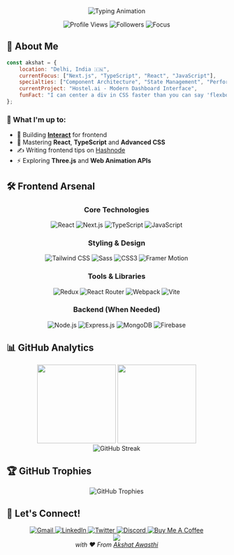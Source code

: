 
<div align="center">
  <img src="https://readme-typing-svg.herokuapp.com?font=Fira+Code&weight=600&size=30&duration=3000&pause=1000&color=00DBDE&background=00000000&center=true&width=600&lines=Frontend+Developer;React+Specialist;" alt="Typing Animation" />
</div>

<p align="center">
  <img src="https://komarev.com/ghpvc/?username=akshat-awasthi&style=for-the-badge&color=blueviolet" alt="Profile Views" />
  <img src="https://img.shields.io/github/followers/akshat-awasthi?style=for-the-badge&color=blue" alt="Followers" />
  <img src="https://img.shields.io/badge/Focus-Frontend%20Development-brightgreen?style=for-the-badge" alt="Focus" />
</p>

## 🚀 About Me

```javascript
const akshat = {
    location: "Delhi, India 🇮🇳",
    currentFocus: ["Next.js", "TypeScript", "React", "JavaScript"],
    specialties: ["Component Architecture", "State Management", "Performance Optimization"],
    currentProject: "Hostel.ai - Modern Dashboard Interface",
    funFact: "I can center a div in CSS faster than you can say 'flexbox' 😄"
};
```


### 🎯 What I'm up to:
- 🔭 Building **[Interact](https://github.com/Akshat-Awasthi/Interact)** for frontend
- 🌱 Mastering **React**, **TypeScript** and **Advanced CSS**
- ✍️ Writing frontend tips on [Hashnode](https://akshatawasthi.hashnode.dev/)
- ⚡ Exploring **Three.js** and **Web Animation APIs**


## 🛠️ Frontend Arsenal

<div align="center">

### Core Technologies
![React](https://img.shields.io/badge/React-20232A?style=for-the-badge&logo=react&logoColor=61DAFB)
![Next.js](https://img.shields.io/badge/Next.js-000000?style=for-the-badge&logo=next.js&logoColor=white)
![TypeScript](https://img.shields.io/badge/TypeScript-007ACC?style=for-the-badge&logo=typescript&logoColor=white)
![JavaScript](https://img.shields.io/badge/JavaScript-F7DF1E?style=for-the-badge&logo=javascript&logoColor=black)

### Styling & Design
![Tailwind CSS](https://img.shields.io/badge/Tailwind_CSS-38B2AC?style=for-the-badge&logo=tailwind-css&logoColor=white)
![Sass](https://img.shields.io/badge/Sass-CC6699?style=for-the-badge&logo=sass&logoColor=white)
![CSS3](https://img.shields.io/badge/CSS3-1572B6?style=for-the-badge&logo=css3&logoColor=white)
![Framer Motion](https://img.shields.io/badge/Framer_Motion-0055FF?style=for-the-badge&logo=framer&logoColor=white)

### Tools & Libraries
![Redux](https://img.shields.io/badge/Redux-593D88?style=for-the-badge&logo=redux&logoColor=white)
![React Router](https://img.shields.io/badge/React_Router-CA4245?style=for-the-badge&logo=react-router&logoColor=white)
![Webpack](https://img.shields.io/badge/Webpack-8DD6F9?style=for-the-badge&logo=webpack&logoColor=black)
![Vite](https://img.shields.io/badge/Vite-646CFF?style=for-the-badge&logo=vite&logoColor=white)

### Backend (When Needed)
![Node.js](https://img.shields.io/badge/Node.js-43853D?style=for-the-badge&logo=node.js&logoColor=white)
![Express.js](https://img.shields.io/badge/Express.js-404D59?style=for-the-badge&logo=express&logoColor=white)
![MongoDB](https://img.shields.io/badge/MongoDB-4EA94B?style=for-the-badge&logo=mongodb&logoColor=white)
![Firebase](https://img.shields.io/badge/Firebase-039BE5?style=for-the-badge&logo=firebase&logoColor=white)

</div>


## 📊 GitHub Analytics

<div align="center">
  <img height="180em" src="https://github-readme-stats.vercel.app/api?username=akshat-awasthi&show_icons=true&theme=tokyonight&hide_border=true&count_private=true" />
  <img height="180em" src="https://github-readme-stats.vercel.app/api/top-langs/?username=akshat-awasthi&layout=compact&theme=tokyonight&hide_border=true" />
</div>
<div align="center">
  <img src="https://github-readme-streak-stats.herokuapp.com/?user=akshat-awasthi&theme=tokyonight&hide_border=true" alt="GitHub Streak" />
</div>

## 🏆 GitHub Trophies

<div align="center">
  <img src="https://github-profile-trophy.vercel.app/?username=akshat-awasthi&theme=tokyonight&no-frame=true&row=1&column=7" alt="GitHub Trophies" />
</div>

## 🤝 Let's Connect!

<div align="center">
  <a href="mailto:aakshat444@gmail.com">
    <img src="https://img.shields.io/badge/Gmail-D14836?style=for-the-badge&logo=gmail&logoColor=white" alt="Gmail" />
  </a>
  <a href="https://linkedin.com/in/akshat-awasthi-a29564250">
    <img src="https://img.shields.io/badge/LinkedIn-0077B5?style=for-the-badge&logo=linkedin&logoColor=white" alt="LinkedIn" />
  </a>
  <a href="https://twitter.com/akshata77177699">
    <img src="https://img.shields.io/badge/Twitter-1DA1F2?style=for-the-badge&logo=twitter&logoColor=white" alt="Twitter" />
  </a>
  <a href="https://discord.gg/XvBhzfNG">
    <img src="https://img.shields.io/badge/Discord-7289DA?style=for-the-badge&logo=discord&logoColor=white" alt="Discord" />
  </a>
  <a href="https://www.buymeacoffee.com/AkshatAwasthi">
    <img src="https://img.shields.io/badge/Buy_Me_A_Coffee-FFDD00?style=for-the-badge&logo=buy-me-a-coffee&logoColor=black" alt="Buy Me A Coffee" />
  </a>
</div>


<div align="center">
  <img src="https://capsule-render.vercel.app/api?type=waving&color=gradient&customColorList=6,11,20&height=100&section=footer&text=Thanks%20for%20visiting!&fontSize=16&fontColor=white&animation=twinkling" />
</div>


<div align="center">
  <i>with ❤️ From <a href="https://github.com/akshat-awasthi">Akshat Awasthi</a></i>
</div>
